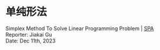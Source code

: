 # 单纯形法

<span px-2 py-1 rounded text-gray-300>
    Simplex Method To Solve Linear Programming Problem | <a href="https://simplex-method.gxmzuai.top" target="_blank">SPA</a>
</span>

<div abs-br mb-20 mr-15 flex gap-2 text-sm text-left>
    Reporter: Jiakai Gu <br />
    Date: Dec 11th, 2023 <br />
</div>

<!-- 

大家好，下面由我来给大家讲解单纯形法。

 -->